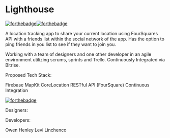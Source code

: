 # Lighthouse

[![forthebadge](https://forthebadge.com/images/badges/made-with-swift.svg)](https://forthebadge.com)[![forthebadge](https://forthebadge.com/images/badges/makes-people-smile.svg)](https://forthebadge.com)
<br>

A location tracking app to share your current location using FourSquares API with a friends list within the social network of the app. Has the option to ping friends in you list to see if they want to join you.

Working with a team of designers and one other developer in an agile environment utilizing scrums, sprints and Trello. Continuously Integrated via Bitrise.

Proposed Tech Stack:

Firebase
MapKit
CoreLocation
RESTful API (FourSquare)
Continuous Integration



[![forthebadge](https://forthebadge.com/images/badges/built-with-love.svg)](https://forthebadge.com)

Designers:

Developers:

Owen Henley
Levi Linchenco
